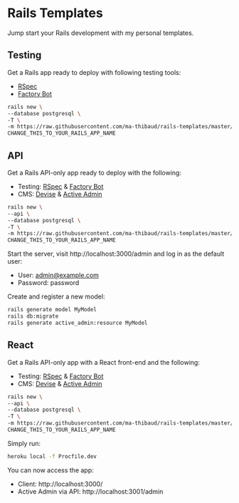 # Rails Templates
Jump start your Rails development with my personal templates.

## Testing
Get a Rails app ready to deploy with following testing tools:
- [RSpec](https://github.com/rspec/rspec-rails)
- [Factory Bot](https://github.com/thoughtbot/factory_bot_rails)

```bash
rails new \
--database postgresql \
-T \
-m https://raw.githubusercontent.com/ma-thibaud/rails-templates/master/testing.rb \
CHANGE_THIS_TO_YOUR_RAILS_APP_NAME
```

## API
Get a Rails API-only app ready to deploy with the following:
- Testing: [RSpec](https://github.com/rspec/rspec-rails) & [Factory Bot](https://github.com/thoughtbot/factory_bot_rails)
- CMS: [Devise](https://github.com/heartcombo/devise) & [Active Admin](https://github.com/activeadmin/activeadmin)


```bash
rails new \
--api \
--database postgresql \
-T \
-m https://raw.githubusercontent.com/ma-thibaud/rails-templates/master/api.rb \
CHANGE_THIS_TO_YOUR_RAILS_APP_NAME
```

Start the server, visit http://localhost:3000/admin and log in as the default user:
- User: admin@example.com
- Password: password

Create and register a new model:
```bash
rails generate model MyModel
rails db:migrate
rails generate active_admin:resource MyModel
```

## React
Get a Rails API-only app with a React front-end and the following:
- Testing: [RSpec](https://github.com/rspec/rspec-rails) & [Factory Bot](https://github.com/thoughtbot/factory_bot_rails)
- CMS: [Devise](https://github.com/heartcombo/devise) & [Active Admin](https://github.com/activeadmin/activeadmin)


```bash
rails new \
--api \
--database postgresql \
-T \
-m https://raw.githubusercontent.com/ma-thibaud/rails-templates/master/react.rb \
CHANGE_THIS_TO_YOUR_RAILS_APP_NAME
```

Simply run:
```bash
heroku local -f Procfile.dev
```

You can now access the app:
- Client: http://localhost:3000/
- Active Admin via API: http://localhost:3001/admin
